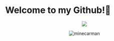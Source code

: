 
<h1> Welcome to my Github!👋</h1>

 <p img align="center" > <img src="https://camo.githubusercontent.com/6eac5738275f86bb13dbdcb48a907dfb34aa293a4b88ebc9a5ab510a126dd00e/68747470733a2f2f6d656469612e67697068792e636f6d2f6d656469612f506951656a4566333131313655526a7534562f67697068792e676966"/>
 </p>

 
<p img align="center"> <img src="https://github-readme-stats.vercel.app/api/top-langs?username=minecarman&show_icons=true&theme=highcontrast&bg_color=151515&locale=en&layout=compact" alt="minecarman" />
</p>
